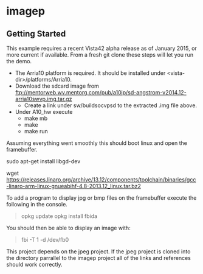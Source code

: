 # imagep
## Getting Started
This example requires a recent Vista42 alpha release as of January 2015, or more current if available.
From a fresh git clone these steps will let you run the demo.
- The Arria10 platform is required.  It should be installed under \<vista-dir\>/platforms/Arria10.
- Download the sdcard image from ftp://mentorweb.wv.mentorg.com/pub/a10ip/sd-angstrom-v2014.12-arria10swvp.img.tar.gz
  - Create a link under sw/buildsocvpsd to the extracted .img file above.
- Under A10_hw execute
  - make mb
  - make
  - make run

Assuming everything went smoothly this should boot linux and open the framebuffer.

sudo apt-get install libgd-dev

wget https://releases.linaro.org/archive/13.12/components/toolchain/binaries/gcc-linaro-arm-linux-gnueabihf-4.8-2013.12_linux.tar.bz2

To add a program to display jpg or bmp files on the framebuffer execute the following in the console.
> opkg update
> opkg install fbida

You should then be able to display an image with:
> fbi -T 1 -d /dev/fb0 <image-file>

This project depends on the jpeg project.  If the jpeg project is cloned into the directory
parrallel to the imagep project all of the links and references should work correctly.
